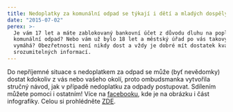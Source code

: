 ```yaml
---
title: Nedoplatky za komunální odpad se týkají i dětí a mladých dospělých
date: "2015-07-02"
perex: >-
  Je vám 17 let a máte zablokovaný bankovní účet z důvodu dluhu na poplatku za
  komunální odpad? Nebo vám už bylo 18 let a městský úřad po vás takovýto dluh
  vymáhá? Obezřetnosti není nikdy dost a vždy je dobré mít dostatek kvalitních a
  srozumitelných informací.
---
```




Do nepříjemné situace s nedoplatkem za odpad se může (byť nevědomky) dostat kdokoliv z vás nebo vašeho okolí, proto ombudsmanka vytvořila stručný návod, jak v případě nedoplatku za odpady postupovat. Sdílením můžete pomoci i ostatním! Více na [facebooku](https://www.facebook.com/verejny.ochrance.prav/photos/a.523677494346598.1073741829.520555461325468/853083111406033/?type=1&amp;theater), kde je na obrázku i část infografiky. Celou si prohlédněte [ZDE](http://www.ochrance.cz/index.php?id=102509).


